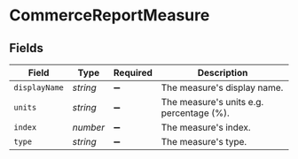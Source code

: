 # CommerceReportMeasure


## Fields

| Field                                    | Type                                     | Required                                 | Description                              |
| ---------------------------------------- | ---------------------------------------- | ---------------------------------------- | ---------------------------------------- |
| `displayName`                            | *string*                                 | :heavy_minus_sign:                       | The measure's display name.              |
| `units`                                  | *string*                                 | :heavy_minus_sign:                       | The measure's units e.g. percentage (%). |
| `index`                                  | *number*                                 | :heavy_minus_sign:                       | The measure's index.                     |
| `type`                                   | *string*                                 | :heavy_minus_sign:                       | The measure's type.                      |